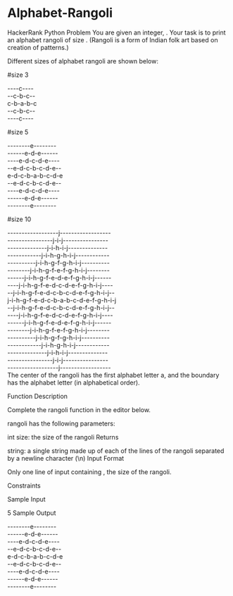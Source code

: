 # Alphabet-Rangoli
HackerRank Python Problem
You are given an integer, . Your task is to print an alphabet rangoli of size . (Rangoli is a form of Indian folk art based on creation of patterns.)

Different sizes of alphabet rangoli are shown below:

#size 3

----c----<br>
--c-b-c--<br>
c-b-a-b-c<br>
--c-b-c--<br>
----c----<br>

#size 5

--------e--------<br>
------e-d-e------<br>
----e-d-c-d-e----<br>
--e-d-c-b-c-d-e--<br>
e-d-c-b-a-b-c-d-e<br>
--e-d-c-b-c-d-e--<br>
----e-d-c-d-e----<br>
------e-d-e------<br>
--------e--------<br>

#size 10

------------------j------------------<br>
----------------j-i-j----------------<br>
--------------j-i-h-i-j--------------<br>
------------j-i-h-g-h-i-j------------<br>
----------j-i-h-g-f-g-h-i-j----------<br>
--------j-i-h-g-f-e-f-g-h-i-j--------<br>
------j-i-h-g-f-e-d-e-f-g-h-i-j------<br>
----j-i-h-g-f-e-d-c-d-e-f-g-h-i-j----<br>
--j-i-h-g-f-e-d-c-b-c-d-e-f-g-h-i-j--<br>
j-i-h-g-f-e-d-c-b-a-b-c-d-e-f-g-h-i-j<br>
--j-i-h-g-f-e-d-c-b-c-d-e-f-g-h-i-j--<br>
----j-i-h-g-f-e-d-c-d-e-f-g-h-i-j----<br>
------j-i-h-g-f-e-d-e-f-g-h-i-j------<br>
--------j-i-h-g-f-e-f-g-h-i-j--------<br>
----------j-i-h-g-f-g-h-i-j----------<br>
------------j-i-h-g-h-i-j------------<br>
--------------j-i-h-i-j--------------<br>
----------------j-i-j----------------<br>
------------------j------------------<br>
The center of the rangoli has the first alphabet letter a, and the boundary has the  alphabet letter (in alphabetical order).

Function Description

Complete the rangoli function in the editor below.

rangoli has the following parameters:

int size: the size of the rangoli
Returns

string: a single string made up of each of the lines of the rangoli separated by a newline character (\n)
Input Format

Only one line of input containing , the size of the rangoli.

Constraints


Sample Input

5
Sample Output

--------e--------<br>
------e-d-e------<br>
----e-d-c-d-e----<br>
--e-d-c-b-c-d-e--<br>
e-d-c-b-a-b-c-d-e<br>
--e-d-c-b-c-d-e--<br>
----e-d-c-d-e----<br>
------e-d-e------<br>
--------e--------<br>
